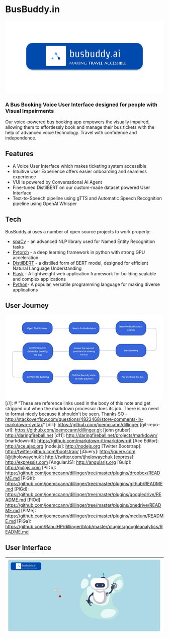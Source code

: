 # BusBuddy.in

![alt text](/static/images/ss.png)

### A Bus Booking Voice User Interface designed for people with Visual Impairments

Our voice-powered bus booking app empowers the visually impaired, allowing them to effortlessly book and manage their bus tickets with the help of advanced voice technology. Travel with confidence and independence.

## Features

- A Voice User Interface which makes ticketing system accessible
- Intuitive User Experience offers easier onboarding and seamless experience
- VUI is powered by Conversational AI Agent
- Fine-tuned DistilBERT on our custom-made dataset powered User Interface
- Text-to-Speech pipeline using gTTS and Automatic Speech Recognition pipeline using OpenAI Whisper

## Tech

BusBuddy.ai uses a number of open source projects to work properly:

- [spaCy](https://github.com/explosion/spaCy) - an advanced NLP library used for Named Entity Recognition tasks
- [Pytorch](https://github.com/pytorch/pytorch) - a deep learning framework in python with strong GPU acceleration
- [DistilBERT](https://huggingface.co/docs/transformers/model_doc/distilbert) - a distilled form of BERT model, designed for efficient Natural Language Understanding
- [Flask](https://github.com/pallets/flask) - A lightweight web application framework for building scalable and complex applications
- [Python](https://www.python.org)- A popular, versatile programming language for making diverse applications

## User Journey

![alt text](/static/images/userj.jpeg)
[//]: # "These are reference links used in the body of this note and get stripped out when the markdown processor does its job. There is no need to format nicely because it shouldn't be seen. Thanks SO - http://stackoverflow.com/questions/4823468/store-comments-in-markdown-syntax"
[dill]: https://github.com/joemccann/dillinger
[git-repo-url]: https://github.com/joemccann/dillinger.git
[john gruber]: http://daringfireball.net
[df1]: http://daringfireball.net/projects/markdown/
[markdown-it]: https://github.com/markdown-it/markdown-it
[Ace Editor]: http://ace.ajax.org
[node.js]: http://nodejs.org
[Twitter Bootstrap]: http://twitter.github.com/bootstrap/
[jQuery]: http://jquery.com
[@tjholowaychuk]: http://twitter.com/tjholowaychuk
[express]: http://expressjs.com
[AngularJS]: http://angularjs.org
[Gulp]: http://gulpjs.com
[PlDb]: https://github.com/joemccann/dillinger/tree/master/plugins/dropbox/README.md
[PlGh]: https://github.com/joemccann/dillinger/tree/master/plugins/github/README.md
[PlGd]: https://github.com/joemccann/dillinger/tree/master/plugins/googledrive/README.md
[PlOd]: https://github.com/joemccann/dillinger/tree/master/plugins/onedrive/README.md
[PlMe]: https://github.com/joemccann/dillinger/tree/master/plugins/medium/README.md
[PlGa]: https://github.com/RahulHP/dillinger/blob/master/plugins/googleanalytics/README.md

## User Interface

![alt text](/static/images/proto.jpeg)
